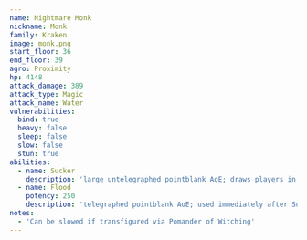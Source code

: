 ```yaml
---
name: Nightmare Monk
nickname: Monk
family: Kraken
image: monk.png
start_floor: 36
end_floor: 39
agro: Proximity
hp: 4148
attack_damage: 389
attack_type: Magic
attack_name: Water
vulnerabilities:
  bind: true
  heavy: false
  sleep: false
  slow: false
  stun: true
abilities:
  - name: Sucker
    description: 'large untelegraphed pointblank AoE; draws players in'
  - name: Flood
    potency: 250
    description: 'telegraphed pointblank AoE; used immediately after Sucker'
notes:
  - 'Can be slowed if transfigured via Pomander of Witching'
---
```

